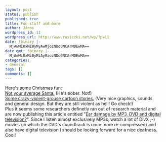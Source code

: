 ```yaml
---
layout: post
status: publish
published: true
title: Fun stuff and more
author: János
wordpress_id: 11
wordpress_url: http://www.rusiczki.net/wp/?p=11
date: !binary |-
  MjAwMi0xMi0yMyAwMjozNDo0NCArMDEwMA==
date_gmt: !binary |-
  MjAwMi0xMi0yMiAyMzozNDo0NCArMDEwMA==
categories:
- General
tags: []
comments: []
---
```

<p>Here's some Christmas fun:<br />
<a href="http://www.miniworldgames.co.uk/index.cfm?page=games.game&game=12" title=":)">Not your average Santa.</a> (He's sober. Not!)<br />
<a href="http://www.happytreefriends.com/watch_kringles/" title="Warning: Extreme Violence!">Some crazy-violent-grouse cartoon stories.</a> (Very nice graphics, sounds and general design. But they are still violent as hell! Go check!)<br />
Plus it seems some researchers definetly ran out of research material and are now publishing this article entitled "<a href="http://www.informatik.fh-hamburg.de/~windle_c/Logologie/MP3-Gefahr/MP3-risk.html" title="Yay!">Ear damage by MP3, DVD and digital television?</a>". Since I listen almost exclusively MP3s, watch a lot of DivX ;-) movies (in which the DVD's soundtrack is once more re-compressed) and also have digital television I should be looking forward for a nice deafness. Cool!</p>
